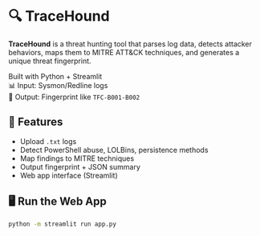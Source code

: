# 🔍 TraceHound

**TraceHound** is a threat hunting tool that parses log data, detects attacker behaviors, maps them to MITRE ATT&CK techniques, and generates a unique threat fingerprint.

Built with Python + Streamlit  
📊 Input: Sysmon/Redline logs  
🧬 Output: Fingerprint like `TFC-B001-B002`

## 🚀 Features

- Upload `.txt` logs
- Detect PowerShell abuse, LOLBins, persistence methods
- Map findings to MITRE techniques
- Output fingerprint + JSON summary
- Web app interface (Streamlit)

## 🖥 Run the Web App

```bash
python -m streamlit run app.py
```

